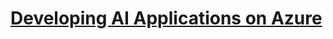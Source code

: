 # [Developing AI Applications on Azure](https://www.coursera.org/learn/developing-ai-applications-azure/home/welcome)
